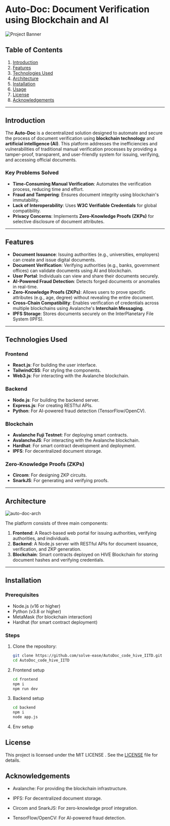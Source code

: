 # Auto-Doc: Document Verification using Blockchain and AI

![Project Banner](https://github.com/user-attachments/assets/26be3957-d830-4768-96df-2e6e5d8804e0)

## Table of Contents
1. [Introduction](#introduction)
2. [Features](#features)
3. [Technologies Used](#technologies-used)
4. [Architecture](#architecture)
5. [Installation](#installation)
6. [Usage](#usage)
10. [License](#license)
11. [Acknowledgements](#acknowledgements)

---

## Introduction

The **Auto-Doc** is a decentralized solution designed to automate and secure the process of document verification using **blockchain technology** and **artificial intelligence (AI)**. This platform addresses the inefficiencies and vulnerabilities of traditional manual verification processes by providing a tamper-proof, transparent, and user-friendly system for issuing, verifying, and accessing official documents.

### Key Problems Solved
- **Time-Consuming Manual Verification**: Automates the verification process, reducing time and effort.
- **Fraud and Tampering**: Ensures document integrity using blockchain's immutability.
- **Lack of Interoperability**: Uses **W3C Verifiable Credentials** for global compatibility.
- **Privacy Concerns**: Implements **Zero-Knowledge Proofs (ZKPs)** for selective disclosure of document attributes.

---

## Features

- **Document Issuance**: Issuing authorities (e.g., universities, employers) can create and issue digital documents.
- **Document Verification**: Verifying authorities (e.g., banks, government offices) can validate documents using AI and blockchain.
- **User Portal**: Individuals can view and share their documents securely.
- **AI-Powered Fraud Detection**: Detects forged documents or anomalies in real-time.
- **Zero-Knowledge Proofs (ZKPs)**: Allows users to prove specific attributes (e.g., age, degree) without revealing the entire document.
- **Cross-Chain Compatibility**: Enables verification of credentials across multiple blockchains using Avalanche's **Interchain Messaging**.
- **IPFS Storage**: Stores documents securely on the InterPlanetary File System (IPFS).

---

## Technologies Used

### Frontend
- **React.js**: For building the user interface.
- **TailwindCSS**: For styling the components.
- **Web3.js**: For interacting with the Avalanche blockchain.

### Backend
- **Node.js**: For building the backend server.
- **Express.js**: For creating RESTful APIs.
- **Python**: For AI-powered fraud detection (TensorFlow/OpenCV).

### Blockchain
- **Avalanche Fuji Testnet**: For deploying smart contracts.
- **AvalancheJS**: For interacting with the Avalanche blockchain.
- **Hardhat**: For smart contract development and deployment.
- **IPFS**: For decentralized document storage.

### Zero-Knowledge Proofs (ZKPs)
- **Circom**: For designing ZKP circuits.
- **SnarkJS**: For generating and verifying proofs.

---

## Architecture
![auto-doc-arch](https://github.com/user-attachments/assets/05661bbf-9ca9-4a30-8238-6a870e4d4148)


The platform consists of three main components:
1. **Frontend**: A React-based web portal for issuing authorities, verifying authorities, and individuals.
2. **Backend**: A Node.js server with RESTful APIs for document issuance, verification, and ZKP generation.
3. **Blockchain**: Smart contracts deployed on HIVE Blockchain for storing document hashes and verifying credentials.

---

## Installation

### Prerequisites
- Node.js (v16 or higher)
- Python (v3.8 or higher)
- MetaMask (for blockchain interaction)
- Hardhat (for smart contract deployment)

### Steps
1. Clone the repository:
   ```bash
   git clone https://github.com/solve-ease/AutoDoc_code_hive_IITD.git
   cd AutoDoc_code_hive_IITD
    ```
2. Frontend setup
    ```bash
    cd frontend
    npm i
    npm run dev
    ```
3. Backend setup
    ```bash
    cd backend
    npm i
    node app.js
    ```
4. Env setup
    ``` ```


## License

This project is licensed under the MIT LICENSE . See the [LICENSE](https://github.com/solve-ease/AutoDoc_code_hive_IITD/blob/main/LICENSE) file for details.

## Acknowledgements

   - Avalanche: For providing the blockchain infrastructure.

   - IPFS: For decentralized document storage.

   - Circom and SnarkJS: For zero-knowledge proof integration.

   - TensorFlow/OpenCV: For AI-powered fraud detection.
